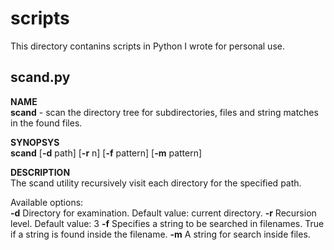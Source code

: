 # scripts
This directory contanins scripts in Python I wrote for personal use.

## scand.py

**NAME**  
**scand** - scan the directory tree for subdirectories, files and string matches in the found files.  

**SYNOPSYS**  
**scand** [**-d** path] [**-r** n] [**-f** pattern] [**-m** pattern]  

**DESCRIPTION**  
The scand utility recursively visit each directory for the specified path.  

Available options:  
**-d** Directory for examination. Default value: current directory. 
**-r** Recursion level. Default value: 3 
**-f** Specifies a string to be searched in filenames. True if a string is found inside the filename. 
**-m** A string for search inside files. 



